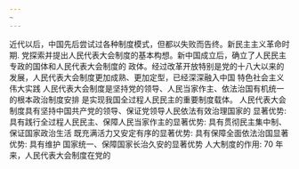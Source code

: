```yaml
---
~
---
```

近代以后，中国先后尝试过各种制度模式，但都以失败而告终。新民主主义革命时期.
党探索并提出人民代表大会制度的基本构想。新中国成立后，确立了人民民主专政的国体和人民代表大会制度的
政体。经过改革开放特别是党的十八大以来的发展，人民代表大会制度更加成熟、更加定型，已经深深融入中国
特色社会主义伟大实践
人民代表大会制度是坚持党的领导、人民当家作主、依法治国有机统一的根本政治制度安排
是实现我国全过程人民民主的重要制度载体。
人民代表大会制度具有坚持中国共产党的领导、保证党领导人民依法有效治理国家的
显著优势: 具有践行全过程人民民主、保障人民当家作主的显著优势: 具有贯彻民主集中制、保证国家政治生活
既充满活力又安定有序的显著优势: 具有保障全面依法治国显著优势: 具有维护
国家统一、保障国家长治久安的显著优势
人大制度的作用: 70 年来，人民代表大会制度在党的